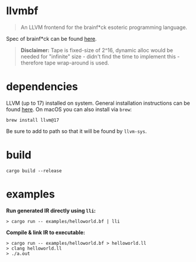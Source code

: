 # llvmbf
> An LLVM frontend for the brainf*ck esoteric programming language.

Spec of brainf*ck can be found [here](https://github.com/sunjay/brainfuck/blob/master/brainfuck.md).
> **Disclaimer:** Tape is fixed-size of 2^16, dynamic alloc would be needed for "infinite" size - didn't find the time to implement this - therefore tape wrap-around is used.

# dependencies
LLVM (up to 17) installed on system.
General installation instructions can be found [here](https://apt.llvm.org). On macOS you can also install via `brew`:
```
brew install llvm@17
```
Be sure to add to path so that it will be found by `llvm-sys`.

# build
```
cargo build --release
```

# examples
**Run generated IR directly using `lli`:**
```
> cargo run -- examples/helloworld.bf | lli
```
**Compile & link IR to executable:**
```
> cargo run -- examples/helloworld.bf > helloworld.ll
> clang helloworld.ll
> ./a.out
```